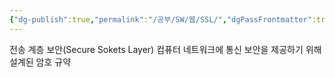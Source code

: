 ```yaml
---
{"dg-publish":true,"permalink":"/공부/SW/웹/SSL/","dgPassFrontmatter":true}
---
```


전송 계층 보안(Secure Sokets Layer)
컴퓨터 네트워크에 통신 보안을 제공하기 위해 설계된 암호 규약
